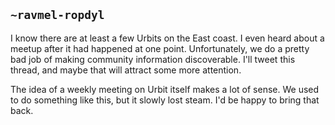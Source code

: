 ## `~ravmel-ropdyl`
I know there are at least a few Urbits on the East coast.  I even heard about a meetup after it had happened at one point.  Unfortunately, we do a pretty bad job of making community information discoverable.  I'll tweet this thread, and maybe that will attract some more attention.

The idea of a weekly meeting on Urbit itself makes a lot of sense.  We used to do something like this, but it slowly lost steam.  I'd be happy to bring that back.